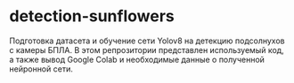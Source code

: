 # detection-sunflowers

Подготовка датасета и обучение сети Yolov8 на детекцию подсолнухов с камеры БПЛА.
В этом репрозитории представлен используемый код, а также вывод Google Colab и необходимые данные о полученной нейронной сети.
